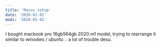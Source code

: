 ```yaml
---
title: 'Macos setup'
date: '2020-01-01'
modi: '2020-01-02'
---
```


I bought macbook pro 16gb564gb 2020 m1 model,
trying to rearrange it similar to winodws / ubuntu .. a lot of trouble desu.

